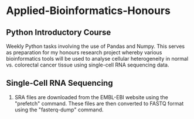 # Applied-Bioinformatics-Honours

## Python Introductory Course
Weekly Python tasks involving the use of Pandas and Numpy. This serves as preparation for my honours research project whereby various bioinformatics tools will be used to analyse cellular heterogeneity in normal vs. colorectal cancer tissue using single-cell RNA sequencing data.

## Single-Cell RNA Sequencing
1) SRA files are downloaded from the EMBL-EBI website using the "prefetch" command. These files are then converted to FASTQ format using the "fasterq-dump" command.
